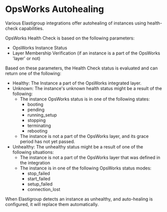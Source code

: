 # OpsWorks Autohealing

Various Elastigroup integrations offer autohealing of instances using health-check capabilities.

OpsWorks Health Check is based on the following parameters:

- OpsWorks Instance Status
- Layer Membership Verification (if an instance is a part of the OpsWorks 'layer' or not)

Based on these parameters, the Health Check status is evaluated and can return one of the following:

- Healthy: The Instance a part of the OpsWorks integrated layer.
- Unknown: The instance's unknown health status might be a result of the following:
  - The instance OpsWorks status is in one of the following states:
    - booting
    - pending
    - running_setup
    - stopping
    - terminating
    - rebooting
  - The instance is not a part of the OpsWorks layer, and its grace period has not yet passed.
- Unhealthy: The unhealthy status might be a result of one of the following situations:
  - The instance is not a part of the OpsWorks layer that was defined in the integration
  - The instance is in one of the following OpsWorks status modes:
    - stop_failed
    - start_failed
    - setup_failed
    - connection_lost

When Elastigroup detects an instance as unhealthy, and auto-healing is configured, it will replace them automatically.
